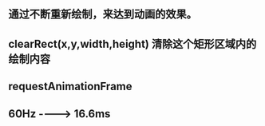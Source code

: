 ## 通过不断重新绘制，来达到动画的效果。

## clearRect(x,y,width,height) 清除这个矩形区域内的绘制内容

## requestAnimationFrame

## 60Hz ---->  16.6ms 